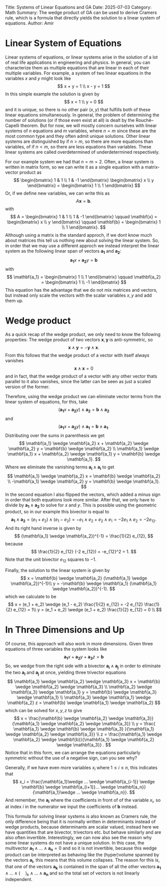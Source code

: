 Title: Systems of Linear Equations and GADate: 2025-07-03Category: MathSummary: The wedge product of GA can be used to derive Cramers rule, which is a formula that directly yields the solution to a linear system of equations.Author: Amir# Linear System of EquationsLinear systems of equations, or linear systems arise in the solution of a lot of real life applications in engineering and physics. In general, you can characterize them as multiple equations that are linear in each of their multiple variables. For example, a system of two linear equations in the variables $x$ and $y$ might look like$$    x + y = 1 \\    x - y = 1$$In this simple example the solution is given by$$    x = 1 \\    y = 0$$and it is unique, so there is no other pair $(x,y)$ that fulfills both of these linear equations simultaneously. In general, the problem of determining the number of solutions (or if those even exist at all) is dealt by the Rouché–Capelli theorem. But for now, we will mostly concern ourselves with linear systems of $n$ equations and $m$ variables, where $n=m$ since these are the most common type and they often admit unique solutions. Other linear systems are distinguished by if $n > m$, so there are more equations than variables, of if $n < m$, so there are less equations than variables. These linear systems are called overdetermined of underdetermined respectively.For our example system we had that $n = m = 2$. Often, a linear system is written in matrix form, so we can write it as a single equation with a matrix-vector product as$$    \begin{bmatrix}        1 & 1 \\        1 & -1    \end{bmatrix}    \begin{bmatrix}        x \\ y    \end{bmatrix}    =    \begin{bmatrix}        1 \\ 1    \end{bmatrix}$$Or, if we define new variables, we can write this as$$    A \mathbf{x} = \mathbf{b}.$$with$$    A = \begin{bmatrix}        1 & 1 \\        1 & -1    \end{bmatrix} \qquad    \mathbf{x} = \begin{bmatrix}        x \\ y    \end{bmatrix} \qquad    \mathbf{b} = \begin{bmatrix}        1 \\ 1    \end{bmatrix}.$$Although using a matrix is the standard approch, if we dont know much about matrices this tell us nothing new about solving the linear system. So, in order that we may use a different approch we instead interpret the linear system as the following linear span of vectors $\mathbf{a_1}$ and $\mathbf{a_2}$:$$    \mathbf{a_1} x + \mathbf{a_2} y = \mathbf{b}$$with$$    \mathbf{a_1} = \begin{bmatrix}        1 \\ 1    \end{bmatrix} \qquad    \mathbf{a_2} = \begin{bmatrix}        1 \\ -1    \end{bmatrix}$$This equation has the advantage that we do not mix matrices and vectors, but instead only scale the vectors with the scalar variables $x,y$ and add them up.# Wedge productAs a quick recap of the wedge product, we only need to know the following properties:The wedge product of two vectors $\mathbf{x},\mathbf{y}$ is anti-symmetric, so $$    \mathbf{x} \wedge \mathbf{y} = -\mathbf{y} \wedge \mathbf{x}.$$From this follows that the wedge product of a vector with itself always vanishes$$    \mathbf{x} \wedge \mathbf{x} = 0$$and in fact, that the wedge product of a vector with any other vector thats parallel to it also vanishes, since the latter can be seen as just a scaled version of the former.Therefore, using the wedge product we can eliminate vector terms from the linear system of equations, for this, take$$    \left( \mathbf{a_1} x + \mathbf{a_2} y \right) \wedge \mathbf{a_2} = \mathbf{b} \wedge \mathbf{a_2}$$and $$    \left( \mathbf{a_1} x + \mathbf{a_2} y \right) \wedge \mathbf{a_1} = \mathbf{b} \wedge \mathbf{a_1}.$$Distributing over the sums in parenthesis we get$$    \mathbf{a_1} \wedge \mathbf{a_2} x + \mathbf{a_2} \wedge \mathbf{a_2} y = \mathbf{b} \wedge \mathbf{a_2} \\    \mathbf{a_1} \wedge \mathbf{a_1} x + \mathbf{a_2} \wedge \mathbf{a_1} y = \mathbf{b} \wedge \mathbf{a_1}.$$Where we eliminate the vanishing terms $\mathbf{a_i} \wedge \mathbf{a_i}$ to get$$    \mathbf{a_1} \wedge \mathbf{a_2} x = \mathbf{b} \wedge \mathbf{a_2} \\    -\mathbf{a_1} \wedge \mathbf{a_2} y = \mathbf{b} \wedge \mathbf{a_1}.$$In the second equation I also flipped the vectors, which added a minus sign in order that both equations look more similar. After that, we only have to divide by $\mathbf{a_1} \wedge \mathbf{a_2}$ to solve for $x$ and $y$. This is possible using the geometric product, so in our example this bivector is equal to$$    \mathbf{a_1} \wedge \mathbf{a_2} = (e_1 + e_2) \wedge (e_1 - e_2) = -e_1 \wedge e_2 + e_2 \wedge e_1 = -2 e_1 \wedge e_2 = -2 e_{12}.$$And its right hand inverse is given by $$    (\mathbf{a_1} \wedge \mathbf{a_2})^{-1} = \frac{1}{2} e_{12},$$because $$    \frac{1}{2} e_{12} (-2 e_{12}) = -e_{12}^2 = 1.$$Note that the unit bivector $e_{12}$ squares to $-1$. Finally, the solution to the linear system is given by$$    x = \mathbf{b} \wedge \mathbf{a_2} (\mathbf{a_1} \wedge \mathbf{a_2})^{-1}\\    y = -\mathbf{b} \wedge \mathbf{a_1} (\mathbf{a_1} \wedge \mathbf{a_2})^{-1}.$$which we calculate to be$$    x = (e_1 + e_2) \wedge (e_1 - e_2) \frac{1}{2} e_{12} = -2 e_{12} \frac{1}{2} e_{12} = 1\\    y = (e_1 + e_2) \wedge (e_1 + e_2) \frac{1}{2} e_{12} = 0 \\$$# In Three Dimensions and UpOf course, this approach will also work in more dimensions. Given three equations of three variables the system looks like$$    \mathbf{a_1} x + \mathbf{a_2} y + \mathbf{a_3} z = \mathbf{b}$$So, we wedge from the right side with a bivector $\mathbf{a_i} \wedge \mathbf{a_j}$ in order to eliminate the two $\mathbf{a_i}$ and $\mathbf{a_j}$ at once, yielding three trivector equations$$    \mathbf{a_1} \wedge \mathbf{a_2} \wedge \mathbf{a_3} x = \mathbf{b} \wedge \mathbf{a_2} \wedge \mathbf{a_3} \\    \mathbf{a_2} \wedge \mathbf{a_3} \wedge \mathbf{a_1} y = \mathbf{b} \wedge \mathbf{a_3} \wedge \mathbf{a_1} \\    \mathbf{a_3} \wedge \mathbf{a_1} \wedge \mathbf{a_2} z = \mathbf{b} \wedge \mathbf{a_1} \wedge \mathbf{a_2} $$which can be solved for $x,y,z$ to give$$    x = \frac{\mathbf{b} \wedge \mathbf{a_2} \wedge \mathbf{a_3}}{\mathbf{a_1} \wedge \mathbf{a_2} \wedge \mathbf{a_3}} \\    y = \frac{ \mathbf{a_1} \wedge \mathbf{b} \wedge \mathbf{a_3} }{\mathbf{a_1} \wedge \mathbf{a_2} \wedge \mathbf{a_3}} \\    z = \frac{\mathbf{a_1} \wedge \mathbf{a_2} \wedge \mathbf{b}}{\mathbf{a_1} \wedge \mathbf{a_2} \wedge \mathbf{a_3}} .$$Notice that in this form, we can arrange the equations particularly symmetric without the use of a negative sign, can you see why?Generally, if we have even more variables $x_i$ where $1 \leq i \leq n$, this indicates that$$    x_i = \frac{\mathbf{a_1}\wedge ... \wedge \mathbf{a_{i-1}} \wedge \mathbf{b} \wedge \mathbf{a_{i+1}}... \wedge \mathbf{a_n}}{\mathbf{a_1}\wedge ... \wedge \mathbf{a_n}}.$$And remember, the $\mathbf{a_i}$ where the coefficients in front of of the variable $x_i$, so at index $i$ in the numerator we input the coefficients of $\mathbf{b}$ instead.This formula for solving linear systems is also known as Cramers rule, the only difference being that it is normally written in determinants instead of wedge products, because determinants are scalar valued, instead here we have quantities that are bivector, trivectors etc. but behave similarly and are also often invertible. Interestingly, we can now also see the reason why some linear systems do not have a unique solution. In this case, the multivector $\mathbf{a_1}\wedge ... \wedge \mathbf{a_n} = 0$ and so it is not invertible, because this wedge product can be interpreted as behaving like the (hyper)volume spanned by the vectors $\mathbf{a_i}$, this means that this volume collapses. The reason for this is, that one of the vectors $\mathbf{a_k}$ is contained in the span of all the other vectors $\mathbf{a_1}\wedge ... \wedge (\quad)_{k} \wedge  ... \wedge \mathbf{a_n}$ and so the total set of vectors is not linearly independent.
